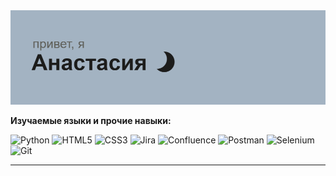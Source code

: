 <img src="https://github.com/khaphachao-phrachao/khaphachao-phrachao/blob/main/header.png" />  

**Изучаемые языки и прочие навыки:**

![Python](https://img.shields.io/badge/python-3670A0?style=for-the-badge&logo=python&logoColor=ffdd54&style=plastic)
![HTML5](https://img.shields.io/badge/html5-%23E34F26.svg?style=for-the-badge&logo=html5&logoColor=white&style=plastic)
![CSS3](https://img.shields.io/badge/css3-%231572B6.svg?style=for-the-badge&logo=css3&logoColor=white&style=plastic)
![Jira](https://img.shields.io/badge/jira-%230A0FFF.svg?style=for-the-badge&logo=jira&?color=767BB3&logoColor=white&style=plastic)
![Confluence](https://img.shields.io/badge/confluence-%23172BF4.svg?style=for-the-badge&logo=confluence&logoColor=white&style=plastic)
![Postman](https://img.shields.io/badge/Postman-FF6C37?style=for-the-badge&logo=postman&logoColor=white&style=plastic)
![Selenium](https://img.shields.io/badge/-selenium-%43B02A?style=for-the-badge&logo=selenium&logoColor=white&style=plastic)
![Git](https://img.shields.io/badge/git-%23F05033.svg?style=for-the-badge&logo=git&logoColor=white&style=plastic)


---
